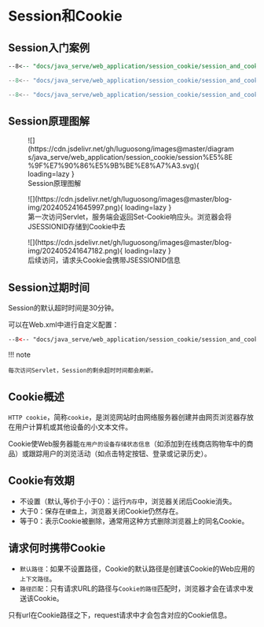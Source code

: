 # Session和Cookie

## Session入门案例

``` jsp title="获取session相关信息"
--8<-- "docs/java_serve/web_application/session_cookie/session_and_cookie/src/main/webapp/hello_session.jsp"
```

``` java title=""
--8<-- "docs/java_serve/web_application/session_cookie/session_and_cookie/src/main/java/com/luguosong/AddSession.java"
```

``` java
--8<-- "docs/java_serve/web_application/session_cookie/session_and_cookie/src/main/java/com/luguosong/DeleteSession.java"
```

## Session原理图解

<figure markdown="span">
  ![](https://cdn.jsdelivr.net/gh/luguosong/images@master/diagrams/java_serve/web_application/session_cookie/session%E5%8E%9F%E7%90%86%E5%9B%BE%E8%A7%A3.svg){ loading=lazy }
  <figcaption>Session原理图解</figcaption>
</figure>

<figure markdown="span">
  ![](https://cdn.jsdelivr.net/gh/luguosong/images@master/blog-img/202405241645997.png){ loading=lazy }
  <figcaption>第一次访问Servlet，服务端会返回Set-Cookie响应头。浏览器会将JSESSIONID存储到Cookie中去</figcaption>
</figure>

<figure markdown="span">
  ![](https://cdn.jsdelivr.net/gh/luguosong/images@master/blog-img/202405241647182.png){ loading=lazy }
  <figcaption>后续访问，请求头Cookie会携带JSESSIONID信息</figcaption>
</figure>

## Session过期时间

Session的默认超时时间是30分钟。

可以在Web.xml中进行自定义配置：

``` xml title="web.xml"
--8<-- "docs/java_serve/web_application/session_cookie/session_and_cookie/src/main/webapp/WEB-INF/web.xml"
```

!!! note

    每次访问Servlet，Session的剩余超时时间都会刷新。

## Cookie概述

`HTTP cookie`，简称`cookie`，是浏览网站时由网络服务器创建并由网页浏览器存放在用户计算机或其他设备的小文本文件。

Cookie使Web服务器能`在用户的设备存储状态信息`（如添加到在线商店购物车中的商品）或跟踪用户的浏览活动（如点击特定按钮、登录或记录历史）。

## Cookie有效期

- 不设置（默认,等价于小于0）：运行`内存`中，浏览器关闭后Cookie消失。
- 大于0：保存在`硬盘`上，浏览器关闭Cookie仍然存在。
- 等于0：表示Cookie被删除，通常用这种方式删除浏览器上的同名Cookie。

## 请求何时携带Cookie

- `默认路径`：如果不设置路径，Cookie的默认路径是创建该Cookie的Web应用的`上下文路径`。
- `路径匹配`：只有请求URL的路径与`Cookie的路径`匹配时，浏览器才会在请求中发送该Cookie。

只有url在Cookie路径之下，request请求中才会包含对应的Cookie信息。


